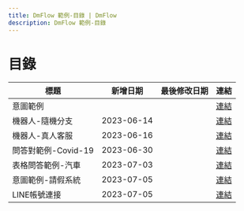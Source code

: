 ```yaml
---
title: DmFlow 範例-目錄 | DmFlow
description: DmFlow 範例-目錄
---
```


# 目錄

| 標題                 | 新增日期   | 最後修改日期    | 連結
|----------------------| -----------| ----------------| -------------------------------------------
| 意圖範例             |            |                 | [連結](../../tutorials/intro/domain-create.html)
| 機器人-隨機分支      | 2023-06-14 |                 | [連結](../../tutorials/intro/random-branch.html)
| 機器人-真人客服      | 2023-06-16 |                 | [連結](../../tutorials/intro/human-help.html)
| 問答對範例-Covid-19  | 2023-06-30 |                 | [連結](../../tutorials/intro/faq-covid-example.html)
| 表格問答範例-汽車    | 2023-07-03 |                 | [連結](../../tutorials/intro/tableqa-car-example.html)
| 意圖範例-請假系統    | 2023-07-05 |                 | [連結](../../tutorials/intro/intent-leave-example.html)
| LINE帳號連接         | 2023-07-05 |                 | [連結](../../tutorials/intro/line-accountlink.html)